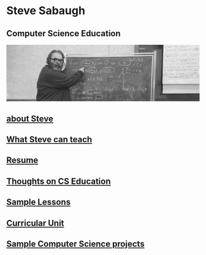 # Steve Sabaugh
## Computer Science Education
![](/assets/banner.jpeg)

## [about Steve](/pages/about.md)
## [What Steve can teach](https://github.com/SAYbaw/Portfolio/blob/main/classes.md)
## [Resume](https://github.com/SAYbaw/Portfolio/blob/main/assets/Sabaugh%20resume%202022%2003%2021.pdf)
## [Thoughts on CS Education](/pages/thoughts.md)
## [Sample Lessons](pages/lessons.md)
## [Curricular Unit](https://github.com/hunter-teacher-cert/unit_plan-stevesolo)
## [Sample Computer Science projects](pages/projects.md)


